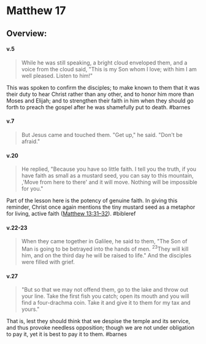 # Matthew 17

## Overview:


#### v.5
>While he was still speaking, a bright cloud enveloped them, and a voice from the cloud said, "This is my Son whom I love; with him I am well pleased. Listen to him!"

This was spoken to confirm the disciples; to make known to them that it was their duty to hear Christ rather than any other, and to honor him more than Moses and Elijah; and to strengthen their faith in him when they should go forth to preach the gospel after he was shamefully put to death.
#barnes 

#### v.7
>But Jesus came and touched them. "Get up," he said. "Don't be afraid."

#### v.20
>He replied, "Because you have so little faith. I tell you the truth, if you have faith as small as a mustard seed, you can say to this mountain, ,'Move from here to there' and it will move. Nothing will be impossible for you."

Part of the lesson here is the potency of genuine faith. In giving this reminder, Christ once again mentions the tiny mustard seed as a metaphor for living, active faith ([Matthew 13:31–32](Matthew13#v.31-32)).
#bibleref 

#### v.22-23
>When they came together in Galilee, he said to them, "The Son of Man is going to be betrayed into the hands of men. <sup>23</sup>They will kill him, and on the third day he will be raised to life." And the disciples were filled with grief.

#### v.27
>"But so that we may not offend them, go to the lake and throw out your line. Take the first fish you catch; open its mouth and you will find a four-drachma coin. Take it and give it to them for my tax and yours."

That is, lest they should think that we despise the temple and its service, and thus provoke needless opposition; though we are not under obligation to pay it, yet it is best to pay it to them.
#barnes 
